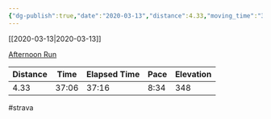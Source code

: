 ```yaml
---
{"dg-publish":true,"date":"2020-03-13","distance":4.33,"moving_time":"37:06","elapsed_time":"37:16","pace":"8:34","total_elevation_gain":348,"url":"https://www.strava.com/activities/3189506812","permalink":"/01-personal/strava/2020-03-13-afternoon-run/","dgPassFrontmatter":true}
---
```



[[2020-03-13\|2020-03-13]]

[Afternoon Run](https://www.strava.com/activities/3189506812)

| Distance | Time  | Elapsed Time | Pace | Elevation |
| -------- | ----- | ------------ | ---- | --------- |
| 4.33     | 37:06 | 37:16        | 8:34 | 348       |




#strava
